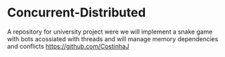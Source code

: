 # Concurrent-Distributed
A repository for university project were we will implement a snake game with bots acossiated with threads and will manage memory dependencies and conflicts
https://github.com/CostinhaJ